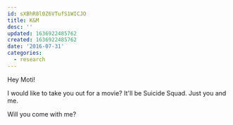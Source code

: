 ```yaml
---
id: sXBhR8l0Z6VTufS1WICJO
title: K&M
desc: ''
updated: 1636922485762
created: 1636922485762
date: '2016-07-31'
categories:
  - research
---
```


Hey Moti!

I would like to take you out for a movie? It'll be Suicide Squad. Just you and me.

Will you come with me?
